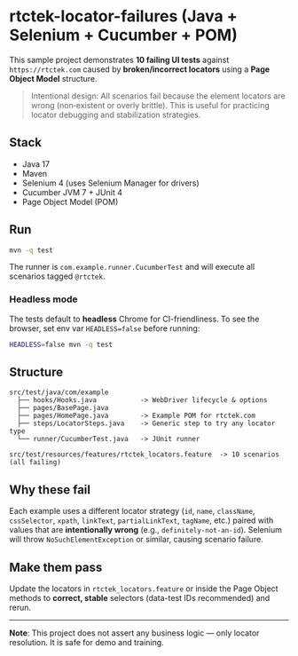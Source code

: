 
# rtctek-locator-failures (Java + Selenium + Cucumber + POM)

This sample project demonstrates **10 failing UI tests** against `https://rtctek.com` caused by **broken/incorrect locators** using a **Page Object Model** structure.

> Intentional design: All scenarios fail because the element locators are wrong (non‑existent or overly brittle). This is useful for practicing locator debugging and stabilization strategies.

## Stack
- Java 17
- Maven
- Selenium 4 (uses Selenium Manager for drivers)
- Cucumber JVM 7 + JUnit 4
- Page Object Model (POM)

## Run
```bash
mvn -q test
```
The runner is `com.example.runner.CucumberTest` and will execute all scenarios tagged `@rtctek`.

### Headless mode
The tests default to **headless** Chrome for CI-friendliness. To see the browser, set env var `HEADLESS=false` before running:
```bash
HEADLESS=false mvn -q test
```

## Structure
```
src/test/java/com/example
  ├── hooks/Hooks.java           -> WebDriver lifecycle & options
  ├── pages/BasePage.java
  ├── pages/HomePage.java        -> Example POM for rtctek.com
  ├── steps/LocatorSteps.java    -> Generic step to try any locator type
  └── runner/CucumberTest.java   -> JUnit runner

src/test/resources/features/rtctek_locators.feature  -> 10 scenarios (all failing)
```

## Why these fail
Each example uses a different locator strategy (`id`, `name`, `className`, `cssSelector`, `xpath`, `linkText`, `partialLinkText`, `tagName`, etc.) paired with values that are **intentionally wrong** (e.g., `definitely-not-an-id`). Selenium will throw `NoSuchElementException` or similar, causing scenario failure.

## Make them pass
Update the locators in `rtctek_locators.feature` or inside the Page Object methods to **correct, stable** selectors (data-test IDs recommended) and rerun.

---

**Note**: This project does not assert any business logic — only locator resolution. It is safe for demo and training.
